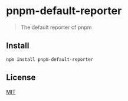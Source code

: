# pnpm-default-reporter

> The default reporter of pnpm

## Install

```
npm install pnpm-default-reporter
```

## License

[MIT](LICENSE)
